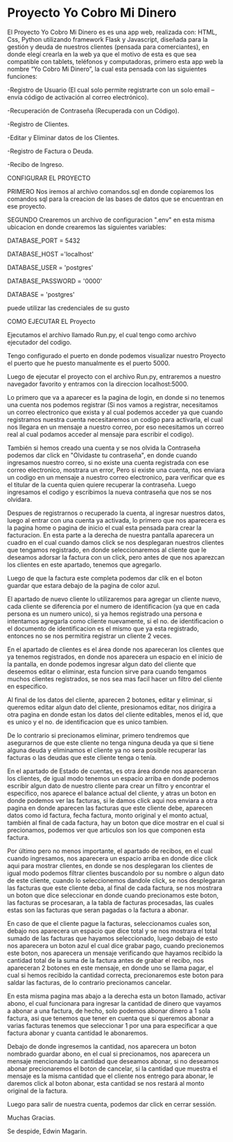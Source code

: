 
# Proyecto Yo Cobro Mi Dinero

El Proyecto Yo Cobro Mi Dinero es es una app web, realizada con: 
HTML, Css, Python utilizando framework Flask y Javascript, diseñada para la gestión y deuda de 
nuestros clientes (pensada para comerciantes), en donde elegí 
crearla en la web ya que el motivo de esta es que sea compatible 
con tablets, teléfonos y computadoras, primero esta app web la 
nombre “Yo Cobro Mi Dinero”, la cual esta pensada con las siguientes 
funciones: 


-Registro de Usuario (El cual solo permite registrarte con un solo email – envía código de activación al correo electrónico). 

-Recuperación de Contraseña (Recuperada con un Código). 

-Registro de Clientes. 

-Editar y Eliminar datos de los Clientes. 

-Registro de Factura o Deuda. 

-Recibo de Ingreso. 


CONFIGURAR EL PROYECTO

PRIMERO
Nos iremos al archivo comandos.sql en donde copiaremos los comandos sql para la creacion de las bases de datos que se encuentran en ese proyecto.


SEGUNDO
Crearemos un archivo de configuracion ".env" en esta misma ubicacion en donde crearemos las siguientes variables:

DATABASE_PORT = 5432

DATABASE_HOST ='localhost'

DATABASE_USER = 'postgres'

DATABASE_PASSWORD = '0000'

DATABASE = 'postgres'

puede utilizar las credenciales de su gusto


COMO EJECUTAR EL Proyecto

Ejecutamos el archivo llamado Run.py, el cual tengo como archivo
ejecutador del codigo.

Tengo configurado el puerto en donde podemos visualizar nuestro Proyecto
el puerto que he puesto manualmente es el puerto 5000.

Luego de ejecutar el proyecto con el archivo Run.py, entraremos
a nuestro navegador favorito y entramos con la direccion
localhost:5000.

Lo primero que va a aparecer es la pagina de login, en donde
si no tenemos una cuenta nos podemos registrar (Si nos vamos a 
registrar, necesitamos un correo electronico que exista y al cual
podemos acceder ya que cuando registramos nuestra cuenta 
necesitaremos un codigo para activarla, el cual nos llegara en un 
mensaje  a nuestro correo, por eso necesitamos un correo real al cual
podamos acceder al mensaje para escribir el codigo).


También si hemos creado una cuenta y se nos olvida la Contraseña
podemos dar click en "Olvidaste tu contraseña", en donde 
cuando ingresamos nuestro correo, si no existe una cuenta 
registrada con ese correo electronico, mostrara un error, Pero
si existe una cuenta, nos enviara un codigo en un mensaje a nuestro
correo electronico, para verificar que es el titular de la cuenta
quien quiere recuperar la contraseña. Luego ingresamos el codigo
y escribimos la nueva contraseña que nos se nos olvidara.

Despues de registrarnos o recuperado la cuenta, al ingresar nuestros datos,
luego al entrar con una cuenta ya activada, lo primero que nos aparecera
es la pagina home o pagina de inicio el cual esta pensada 
para crear la facturacion. En esta parte a la derecha de nuestra pantalla aparecera
un cuadro en el cual cuando damos click se nos desplegaran nuestros clientes
que tengamos registrado, en donde seleccionaremos al cliente 
que le deseamos adorsar la factura con un click, pero antes de 
que nos aparezcan los clientes en este apartado, tenemos que agregarlo.

Luego de que la factura este completa podemos dar clik en el boton guardar que estara debajo de la pagina de color azul.


El apartado de nuevo cliente lo
utilizaremos para agregar un cliente nuevo, cada cliente se 
diferencia por el numero de identificacion (ya que en cada persona
es un numero unico), si ya hemos registrado una persona e intentamos
agregarla como cliente nuevamente, si el no. de identificacion
o el documento de identificacion es el mismo que ya esta registrado,
entonces no se nos permitira registrar un cliente 2 veces.

En el apartado de clientes es el área donde nos apareceran
los clientes que ya tenemos registrados, en donde nos aparecera un
espacio en el inicio de la pantalla, en donde podemos ingresar
algun dato del cliente que deseemos editar o eliminar, 
esta funcion sirve para cuando tengamos muchos clientes
registrados, se nos sea mas facil hacer un filtro
del cliente en especifico.

Al final de los datos del cliente, aparecen 2 botones, editar y eliminar,
si queremos editar algun dato del cliente, presionamos editar,
nos dirigira a otra pagina en donde estan los datos del cliente
editables, menos el id, que es unico y el no. de identificacion
que es unico tambien.

De lo contrario si precionamos eliminar, primero tendremos
que asegurarnos de que este cliente no tenga ninguna deuda
ya que si tiene alguna deuda y eliminamos el cliente
ya no sera posible recuperar las facturas o las 
deudas que este cliente tenga o tenía.

En el apartado de Estado de cuentas, es otra área 
donde nos apareceran los clientes, de igual modo
tenemos un espacio arriba en donde podemos escribir
algun dato de nuestro cliente para crear un filtro y encontrar
el especifico, nos aparece el balance actual del cliente,
y atras un boton en donde podemos ver las facturas, 
si le damos click aqui nos enviara a otra pagina
en donde aparecen las facturas que este cliente debe,
aparecen datos como id factura, fecha factura,
monto original y el monto actual, también 
al final de cada factura, hay un boton que dice
mostrar en el cual si precionamos, podemos ver que articulos
son los que componen esta factura.

Por último pero no menos importante, el apartado de
recibos, en el cual cuando ingresamos, nos aparecera
un espacio arriba en donde dice click aqui para
mostrar clientes, en donde se nos desplegaran los clientes
de igual modo podemos filtrar clientes buscandolo por su 
nombre o algun dato de este cliente, cuando lo seleccionemos
dandole click, se nos desplegaran las facturas que este cliente deba,
al final de cada factura, se nos mostrara un boton que dice seleccionar
en donde cuando precionamos este boton, las facturas se procesaran, a
la tabla de facturas procesadas, las cuales estas son las facturas
que seran pagadas o la factura a abonar.

En caso de que el cliente pague la facturas, seleccionamos cuales son,
debajo nos aparecera un espacio que dice total y se nos mostrara
el total sumado de las facturas que hayamos seleccionado, luego
debajo de esto nos aparecera un boton azul el cual dice grabar pago,
cuando precionemos este boton, nos aparecera un mensaje verificando
que hayamos recibido la cantidad total de la suma de la factura antes
de grabar el recibo, nos apareceran 2 botones en este mensaje, en donde
uno se llama pagar, el cual si hemos recibido la cantidad correcta,
precionaremos este boton para saldar las facturas, de lo contrario
precionamos cancelar.

En esta misma pagina mas abajo a la derecha esta un boton llamado, 
activar abono, el cual funcionara para ingresar la cantidad
de dinero que vayamos a abonar a una factura, de hecho, solo 
podemos abonar dinero a 1 sola factura, asi que tenemos que 
tener en cuenta que si queremos abonar a varias facturas
tenemos que seleccionar 1 por una para especificar
a que factura abonar y cuanta cantidad le abonaremos.

Debajo de donde ingresemos la cantidad, nos aparecera un boton 
nombrado guardar abono, en el cual si precionamos, nos aparecera
un mensaje mencionando la cantidad que deseamos abonar, si
no deseamos abonar precionaremos el boton de cancelar, 
si la cantidad que muestra el mensaje es la misma cantidad
que el cliente nos entrego para abonar, le daremos click
al boton abonar, esta cantidad se nos restará al monto
original de la factura.

Luego para salir de nuestra cuenta, podemos dar click en cerrar sessión.


Muchas Gracias.

Se despide, Edwin Magarin.
